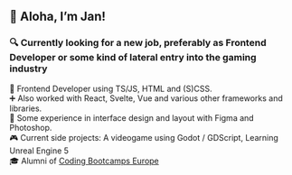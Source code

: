 ## 👋 Aloha, I’m Jan! 
### 🔍 Currently looking for a new job, preferably as Frontend Developer or some kind of lateral entry into the gaming industry  

👷 Frontend Developer using TS/JS, HTML and (S)CSS.  
➕ Also worked with React, Svelte, Vue and various other frameworks and libraries.  
📐 Some experience in interface design and layout with Figma and Photoshop.  
🎮 Current side projects: A videogame using Godot / GDScript, Learning Unreal Engine 5  
🎓 Alumni of [Coding Bootcamps Europe](https://www.coding-bootcamps.eu/)  

<!--
**janDo-dev/janDo-dev** is a ✨ _special_ ✨ repository because its `README.md` (this file) appears on your GitHub profile.

Here are some ideas to get you started:

- 🔭 I’m currently working on ...
- 🌱 I’m currently learning ...
- 👯 I’m looking to collaborate on ...
- 🤔 I’m looking for help with ...
- 💬 Ask me about ...
- 📫 How to reach me: ...
- 😄 Pronouns: ...
- ⚡ Fun fact: ...
-->
